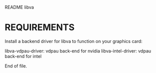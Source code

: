 README libva


REQUIREMENTS
============

Install a backend driver for libva to function on your graphics card:

libva-vdpau-driver:  vdpau back-end for nvidia
libva-intel-driver:  vdpau back-end for intel


End of file.
